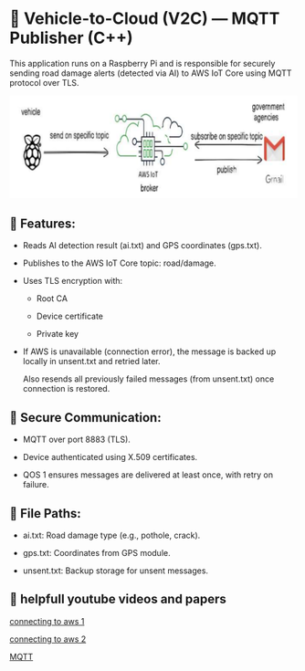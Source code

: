 # 🚗 Vehicle-to-Cloud (V2C) — MQTT Publisher (C++)
This application runs on a Raspberry Pi and is responsible for securely sending road damage alerts (detected via AI) to AWS IoT Core using MQTT protocol over TLS.

![alt text](image.png)

## 🔧 Features:
- Reads AI detection result (ai.txt) and GPS coordinates (gps.txt).

- Publishes to the AWS IoT Core topic: road/damage.

- Uses TLS encryption with:

  - Root CA

  - Device certificate

  - Private key

- If AWS is unavailable (connection error), the message is backed up locally in unsent.txt and retried later.

  Also resends all previously failed messages (from unsent.txt) once connection is restored.

## 🔐 Secure Communication:
- MQTT over port 8883 (TLS).

- Device authenticated using X.509 certificates.

- QOS 1 ensures messages are delivered at least once, with retry on failure.

## 📁 File Paths:
- ai.txt: Road damage type (e.g., pothole, crack).

- gps.txt: Coordinates from GPS module.

- unsent.txt: Backup storage for unsent messages.

## 🎥 helpfull youtube videos and papers

[connecting to aws 1](https://youtu.be/sKp9Ew5chjA?si=OGvm3KA3k6b1_qTI)

[connecting to aws 2](https://youtu.be/E3LrmOY27bY?si=_JwJ3Lu5WsoqSA8v)

[MQTT](https://www.researchgate.net/publication/373640610_MQTT_Protocol_for_the_IoT_-_Review_Paper)
